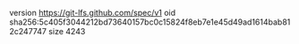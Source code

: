 version https://git-lfs.github.com/spec/v1
oid sha256:5c405f3044212bd73640157bc0c15824f8eb7e1e45d49ad1614bab812c247747
size 4243

